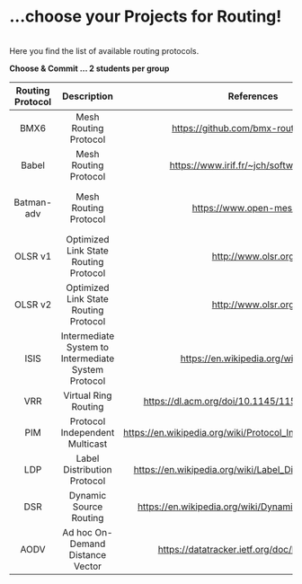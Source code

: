 # ...choose your Projects for Routing!
<br/>
Here you find the list of available routing protocols.  

**Choose & Commit ... 2 students per group**


| Routing Protocol			| Description			          	| References	         | Team Members
|:---------------------:|:---------------------------:|:--------------------:|:--------------------:
| BMX6 | Mesh Routing Protocol | https://github.com/bmx-routing/bmx6 | |
| Babel | Mesh Routing Protocol | https://www.irif.fr/~jch/software/babel/ | |
| Batman-adv | Mesh Routing Protocol | https://www.open-mesh.org | Florian Wenzel, Andy Hattenhauer
| OLSR v1 | Optimized Link State Routing Protocol | http://www.olsr.org |Dinh Huy Nguyen  Philipp Büchler|
| OLSR v2 | Optimized Link State Routing Protocol | http://www.olsr.org | |
| ISIS | Intermediate System to Intermediate System Protocol | https://en.wikipedia.org/wiki/IS-IS| Nico Trapp, Jennifer Haase |
| VRR | Virtual Ring Routing| https://dl.acm.org/doi/10.1145/1151659.1159954 | |
| PIM | Protocol Independent Multicast |https://en.wikipedia.org/wiki/Protocol_Independent_Multicast | |
| LDP | Label Distribution Protocol| https://en.wikipedia.org/wiki/Label_Distribution_Protocol| |
| DSR |Dynamic Source Routing | https://en.wikipedia.org/wiki/Dynamic_Source_Routing| |
| AODV |Ad hoc On-Demand Distance Vector  | https://datatracker.ietf.org/doc/html/rfc3561| |

